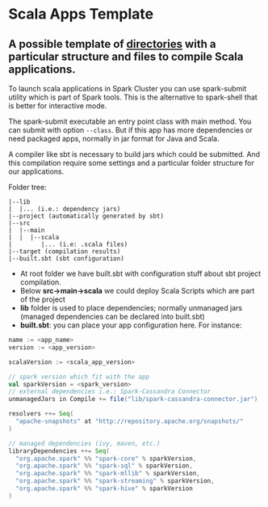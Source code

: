 # Scala Apps Template

## A possible template of [directories](http://www.scala-sbt.org/1.x/docs/Directories.html) with a particular structure and files to compile Scala applications. 

To launch scala applications in Spark Cluster you can use spark-submit utility which is part of Spark tools. This is the alternative to spark-shell that is better for interactive mode.

The spark-submit executable an entry point class with main method. You can submit with option `--class`. But if this app has more dependencies or need packaged apps, normally in jar format for Java and Scala.

A compiler like sbt is necessary to build jars which could be submitted. And this compilation require some settings and a particular folder structure for our applications.

Folder tree:
```
|--lib
|  |... (i.e.: dependency jars)   
|--project (automatically generated by sbt)
|--src
|  |--main
|  |  |--scala
|        |... (i.e: .scala files)
|--target (compilation results)
|--built.sbt (sbt configuration)
```

- At root folder we have built.sbt with configuration stuff about sbt project compilation.
- Below **src->main->scala** we could deploy Scala Scripts which are part of the project
- **lib** folder is used to place dependencies; normally unmanaged jars (managed dependencies can be declared into built.sbt)
- **built.sbt**: you can place your app configuration here. For instance:

```scala
name := <app_name>
version := <app_version>

scalaVersion := <scala_app_version>

// spark version which fit with the app
val sparkVersion = <spark_version>
// external dependencies i.e.: Spark-Cassandra Connector
unmanagedJars in Compile += file("lib/spark-cassandra-connector.jar")

resolvers ++= Seq(
  "apache-snapshots" at "http://repository.apache.org/snapshots/"
)

// managed dependencies (ivy, maven, etc.)
libraryDependencies ++= Seq(
  "org.apache.spark" %% "spark-core" % sparkVersion,
  "org.apache.spark" %% "spark-sql" % sparkVersion,
  "org.apache.spark" %% "spark-mllib" % sparkVersion,
  "org.apache.spark" %% "spark-streaming" % sparkVersion,
  "org.apache.spark" %% "spark-hive" % sparkVersion
)
```

